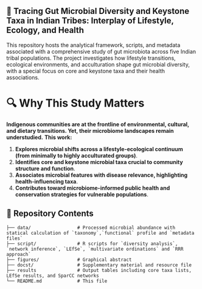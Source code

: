 ## 🧬 Tracing Gut Microbial Diversity and Keystone Taxa in Indian Tribes: Interplay of Lifestyle, Ecology, and Health

This repository hosts the analytical framework, scripts, and metadata associated with a comprehensive study of gut microbiota across five Indian tribal populations. The project investigates how lifestyle transitions, ecological environments, and acculturation shape gut microbial diversity, with a special focus on core and keystone taxa and their health associations.
# 🔍 Why This Study Matters

**Indigenous communities are at the frontline of environmental, cultural, and dietary transitions. Yet, their microbiome landscapes remain understudied.** 
**This work:**
1. **Explores microbial shifts across a lifestyle-ecological continuum (from minimally to highly acculturated groups)**.
2. **Identifies core and keystone microbial taxa crucial to community structure and function**.
3. **Associates microbial features with disease relevance, highlighting health-influencing taxa**.
4. **Contributes toward microbiome-informed public health and conservation strategies for vulnerable populations**.

## 📁 Repository Contents

```
├── data/                 # Processed microbial abundance with statical calculation of `taxonomy`,`functional` profile and `metadata files`
├── script/               # R scripts for `diversity analysis`, `network inference`, `LEfSe`, `multivariate ordinations` and `RRR approach`
├── figures/              # Graphical abstract 
├── docst/                # Supplementary material and resource file
├── results               # Output tables including core taxa lists, LEfSe results, and SparCC networks
└── README.md             # This file
```




    
